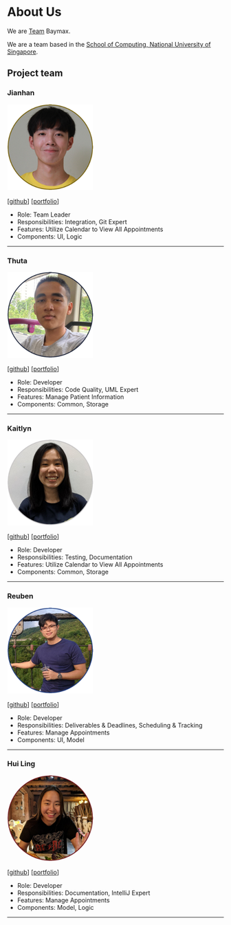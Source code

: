 # About Us

We are [Team](https://github.com/AY2021S1-CS2103T-W12-3/tp) Baymax.

We are a team based in the [School of Computing, National University of Singapore](http://www.comp.nus.edu.sg).

## Project team

### Jianhan

<img src="images/jianhandev.png" width="200px">

[[github](http://github.com/jianhandev)]
[[portfolio](team/jianhandev.md)]

* Role: Team Leader
* Responsibilities: Integration, Git Expert
* Features: Utilize Calendar to View All Appointments
* Components: UI, Logic 
---
### Thuta 

<img src="images/thutahw.png" width="200px">

[[github](http://github.com/thutahw)]
[[portfolio](team/thutahw.md)]

* Role: Developer
* Responsibilities: Code Quality, UML Expert
* Features: Manage Patient Information
* Components: Common, Storage 
---
### Kaitlyn

<img src="images/kaitlynng.png" width="200px">

[[github](http://github.com/kaitlynng)]
[[portfolio](team/kaitlynng.md)]

* Role: Developer
* Responsibilities: Testing, Documentation
* Features: Utilize Calendar to View All Appointments
* Components: Common, Storage
---
### Reuben

<img src="images/theyellowfellow.png" width="200px">

[[github](http://github.com/theyellowfellow)]
[[portfolio](team/theyellowfellow.md)]

* Role: Developer
* Responsibilities: Deliverables & Deadlines, Scheduling & Tracking
* Features: Manage Appointments
* Components: UI, Model
---
### Hui Ling

<img src="images/porkeypine.png" width="200px" style="border-radius:50%">

[[github](http://github.com/porkeypine)]
[[portfolio](team/porkeypine.md)]

* Role: Developer
* Responsibilities: Documentation, IntelliJ Expert
* Features: Manage Appointments
* Components: Model, Logic
---
